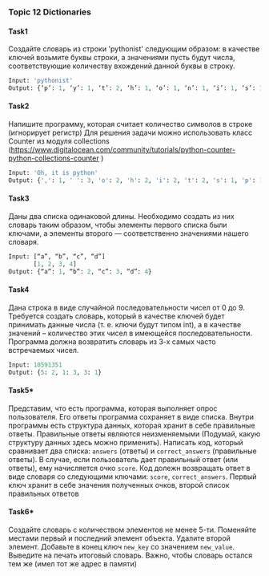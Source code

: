 ### Topic 12 Dictionaries

#### Task1
Создайте словарь из строки 'pythonist' следующим образом: в качестве ключей 
возьмите буквы строки, а значениями пусть будут числа, соответствующие количеству 
вхождений данной буквы в строку.
```python
Input: 'pythonist'
Output: {‘p’: 1, ‘y’: 1, ‘t’: 2, ‘h’: 1, ‘o’: 1, ‘n’: 1, ‘i’: 1, ‘s’: 1}
```

#### Task2
Напишите программу, которая считает количество символов в строке (игнорирует 
регистр) Для решения задачи можно использовать класс Counter из модуля collections
(https://www.digitalocean.com/community/tutorials/python-counter-python-collections-counter )
```python
Input: 'Oh, it is python' 
Output: {',': 1, ' ': 3, 'o': 2, 'h': 2, 'i': 2, 't': 2, 's': 1, 'p': 1, 'y': 1, 'n': 1} 
```

#### Task3
Даны два списка одинаковой длины. Необходимо создать из них словарь таким 
образом, чтобы элементы первого списка были ключами, а элементы второго — соответственно 
значениями нашего словаря.
```python
Input: [“a”, “b”, “c”, “d”]
       [1, 2, 3, 4]
Output: {“a”: 1, “b”: 2, “c”: 3, “d”: 4}
```

#### Task4
Дана строка в виде случайной последовательности чисел от 0 до 9. 
Требуется создать словарь, который в качестве ключей будет принимать данные числа (т. е. 
ключи будут типом int), а в качестве значений – количество этих чисел в имеющейся 
последовательности. Программа должна возвратить словарь из 3-х самых часто встречаемых 
чисел.
```python
Input: 10591351
Output: {5: 2, 1: 3, 3: 1}
```

#### Task5*
Представим, что есть программа, которая выполняет опрос пользователя. Его 
ответы программа сохраняет в виде списка. Внутри программы есть структура данных, которая 
хранит в себе правильные ответы. Правильные ответы являются неизменяемыми (Подумай, 
какую структуру данных здесь можно применить). 
Написать код, который сравнивает два списка: `answers` (ответы) и `correct_answers` (правильные 
ответы). В случае, если пользователь дает правильный ответ (или ответы), ему начисляется очко 
`score`. Код долежн возвращать ответ в виде словаря со следующими ключами: `score`, 
`correct_answers`. Первый ключ хранит в себе значения полученных очков, второй список 
правильных ответов

#### Task6*
Создайте словарь с количеством элементов не менее 5-ти. Поменяйте местами 
первый и последний элемент объекта. Удалите второй элемент. Добавьте в конец ключ `new_key`
со значением `new_value`. Выведите на печать итоговый словарь. Важно, чтобы словарь остался 
тем же (имел тот же адрес в памяти)